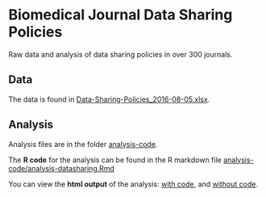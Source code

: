 # Biomedical Journal Data Sharing Policies

Raw data and analysis of data sharing policies in over 300 journals.

## Data

The data is found in [Data-Sharing-Policies_2016-08-05.xlsx](Data-Sharing-Policies_2016-08-05.xlsx).

## Analysis

Analysis files are in the folder [analysis-code](analysis-code).

The **R code** for the analysis can be found in the R markdown file [analysis-code/analysis-datasharing.Rmd](analysis-code/analysis-datasharing.Rmd)

You can view the **html output** of the analysis: [with code](https://rawgit.com/OHSU-Ontology-Development-Group/DataSharingPolicies/master/analysis-code/analysis-datasharing-withcode.html), and [without code](https://rawgit.com/OHSU-Ontology-Development-Group/DataSharingPolicies/master/analysis-code/analysis-datasharing.html).
